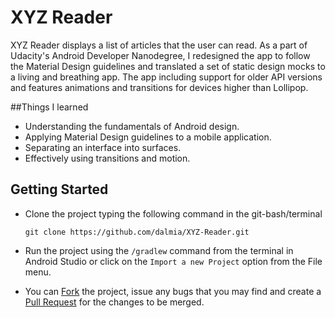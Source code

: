 # XYZ Reader
XYZ Reader displays a list of articles that the user can read. 
As a part of Udacity's Android Developer Nanodegree, I redesigned the app to follow the Material Design 
guidelines and translated a set of static design mocks to a living and breathing app. The app including 
support for older API versions and features animations and transitions for devices higher than Lollipop.


##Things I learned

* Understanding the fundamentals of Android design.
* Applying Material Design guidelines to a mobile application.
* Separating an interface into surfaces.
* Effectively using transitions and motion.

## Getting Started

* Clone the project typing the following command in the git-bash/terminal
    ```
    git clone https://github.com/dalmia/XYZ-Reader.git
    ```

* Run the project using the `/gradlew` command from the terminal in Android Studio or click on the `Import a new Project` option from the File menu.

* You can [Fork](https://help.github.com/articles/fork-a-repo/) the project, issue any bugs that you may find and create a [Pull Request](https://help.github.com/articles/creating-a-pull-request/) for the changes to be merged.


